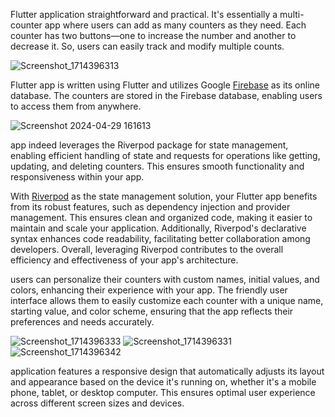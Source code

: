 Flutter application straightforward and practical. It's essentially a multi-counter app where users can add as many counters as they need.
Each counter has two buttons—one to increase the number and another to decrease it. So, users can easily track and modify multiple counts.

![Screenshot_1714396313](https://github.com/itmr97/Counters/assets/40148242/0b2b4d0f-292e-4b29-bed3-1a658afc9456)


 Flutter app is written using Flutter and utilizes Google [Firebase](https://console.firebase.google.com/) as its online database.
 The counters are stored in the Firebase database, enabling users to access them from anywhere. 
 
 ![Screenshot 2024-04-29 161613](https://github.com/itmr97/Counters/assets/40148242/d0c94dc6-5fa9-410f-b275-b26780221ffe)

 app indeed leverages the Riverpod package for state management, enabling efficient handling of state and requests for operations like getting, updating, and deleting counters. 
 This ensures smooth functionality and responsiveness within your app.
 
With [Riverpod](https://riverpod.dev/) as the state management solution, your Flutter app benefits from its robust features, such as dependency injection and provider management. 
This ensures clean and organized code, making it easier to maintain and scale your application. Additionally, Riverpod's declarative syntax enhances code readability, 
facilitating better collaboration among developers. Overall, leveraging Riverpod contributes to the overall efficiency and effectiveness of your app's architecture.

 users can personalize their counters with custom names, initial values, and colors, enhancing their experience with your app. 
 The friendly user interface allows them to easily customize each counter with a unique name, starting value, and color scheme, ensuring that the app reflects their preferences and needs accurately.

 ![Screenshot_1714396333](https://github.com/itmr97/Counters/assets/40148242/89bc3d83-3fc0-42fd-ac75-78c42c71c74b)  ![Screenshot_1714396331](https://github.com/itmr97/Counters/assets/40148242/d9556f8d-f7ee-44cc-9b8b-4f179b63587e)   ![Screenshot_1714396342](https://github.com/itmr97/Counters/assets/40148242/a2044b5a-ce10-43c8-b07c-b9b50fbb8c2f)

application features a responsive design that automatically adjusts its layout and appearance based on the device it's running on, 
whether it's a mobile phone, tablet, or desktop computer. This ensures optimal user experience across different screen sizes and devices.
